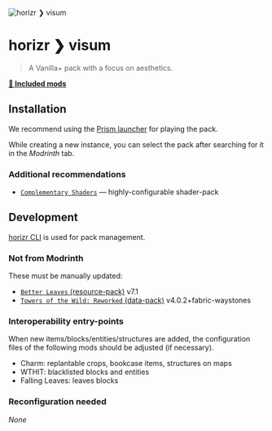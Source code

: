 ![horizr ❯ visum](./banner.png)

# horizr ❯ visum
> A Vanilla+ pack with a focus on aesthetics.

[**📄 Included mods**](./docs/mods.md)

## Installation
We recommend using the [Prism launcher](https://prismlauncher.org/) for playing the pack.

While creating a new instance, you can select the pack after searching for it in the _Modrinth_ tab.

### Additional recommendations
- [`Complementary Shaders`](https://www.curseforge.com/minecraft/customization/complementary-shaders) — highly-configurable shader-pack

## Development
[horizr CLI](https://github.com/horizr/cli) is used for pack management.

### Not from Modrinth
These must be manually updated:
- [`Better Leaves` (resource-pack)](https://github.com/TeamMidnightDust/BetterLeavesPack) v7.1
- [`Towers of the Wild: Reworked` (data-pack)](https://www.curseforge.com/minecraft/texture-packs/towers-of-the-wild-reworked-datapack) v4.0.2+fabric-waystones

### Interoperability entry-points
When new items/blocks/entities/structures are added, the configuration files of the following mods should be adjusted (if necessary).

- Charm: replantable crops, bookcase items, structures on maps
- WTHIT: blacklisted blocks and entities
- Falling Leaves: leaves blocks

### Reconfiguration needed
*None*